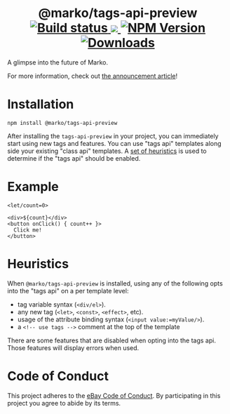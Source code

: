 <h1 align="center">
  <!-- Logo -->
  <br/>
  @marko/tags-api-preview
	<br/>

  <!-- CI -->
  <a href="https://github.com/marko-js/tags-api-preview/actions/workflows/ci.yml">
    <img src="https://github.com/marko-js/tags-api-preview/actions/workflows/ci.yml/badge.svg" alt="Build status"/>
  </a>
  <!-- Coverage -->
  <a href="https://codecov.io/gh/marko-js/tags-api-preview">
    <img src="https://codecov.io/gh/marko-js/tags-api-preview/branch/main/graph/badge.svg?token=TODO"/>
  </a>
  <!-- NPM Version -->
  <a href="https://npmjs.org/package/@marko/tags-api-preview">
    <img src="https://img.shields.io/npm/v/@marko/tags-api-preview.svg" alt="NPM Version"/>
  </a>
  <!-- Downloads -->
  <a href="https://npmjs.org/package/@marko/tags-api-preview">
    <img src="https://img.shields.io/npm/dm/@marko/tags-api-preview.svg" alt="Downloads"/>
  </a>
</h1>

A glimpse into the future of Marko.

For more information, check out [the announcement article](https://dev.to/ryansolid/introducing-the-marko-tags-api-preview-37o4)!

# Installation

```console
npm install @marko/tags-api-preview
```

After installing the `tags-api-preview` in your project, you can immediately start using new tags and features.
You can use "tags api" templates along side your existing "class api" templates. A [set of heuristics](#heuristics) is used to determine if the "tags api" should be enabled.

# Example

```marko
<let/count=0>

<div>${count}</div>
<button onClick() { count++ }>
  Click me!
</button>
```

# Heuristics

When `@marko/tags-api-preview` is installed, using any of the following opts into the "tags api" on a per template level:

- tag variable syntax (`<div/el>`).
- any new tag (`<let>`, `<const>`, `<effect>`, etc).
- usage of the attribute binding syntax (`<input value:=myValue/>`).
- a `<!-- use tags -->` comment at the top of the template

There are some features that are disabled when opting into the tags api. Those features will display errors when used.

# Code of Conduct

This project adheres to the [eBay Code of Conduct](./.github/CODE_OF_CONDUCT.md). By participating in this project you agree to abide by its terms.
